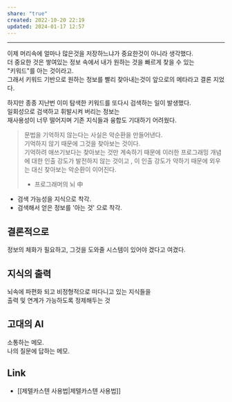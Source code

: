 ```yaml
---
share: "true"
created: 2022-10-20 22:19
updated: 2024-01-17 12:57
---
```



---

이제 머리속에 얼마나 많은것을 저장하느냐가 중요한것이 아니라 생각했다.  
더 중요한 것은 쌓여있는 정보 속에서 내가 원하는 것을 빠르게 찾을 수 있는  
"키워드"를 아는 것이라고.  
그래서 키워드 기반으로 원하는 정보를 빨리 찾아내는것이 앞으로의 메타라고 결론 지었다.

하지만 종종 지난번 이미 탐색한 키워드를 또다시 검색하는 일이 발생했다.  
일회성으로 검색하고 휘발시켜 버리는 정보는  
재사용성이 너무 떨어지며 기존 지식들과 융합도 기대하기 어려웠다.

>문법을 기억하지 않는다는 사실은 악순환을 만들어낸다.  
>기억하지 않기 때문에 그것을 찾아보는 것이다.  
>기억하려 애쓰기보다는 찾아보는 것만 계속하기 때문에 이러한 프로그래밍 개념에 대한 인출 강도가 발전하지 않는 것이고 , 이 인출 강도가 약하기 때문에 외우는 대신 찾아보는 악순환이 이어진다.
>- 프로그래머의 뇌 中

- 검색 가능성을 지식으로 착각.
- 검색해서 얻은 정보를 '아는 것' 으로 착각.

## 결론적으로 
정보의 체화가 필요하고, 그것을 도와줄 시스템이 있어야 겠다고 여겼다.


## 지식의 출력
뇌속에 파편화 되고 비정형적으로 떠다니고 있는 지식들을  
출력 및 연계가 가능하도록 정제해두는 것


## 고대의 AI
소통하는 메모.  
나의 질문에 답하는 메모.


## Link
- [[제텔카스텐 사용법|제텔카스텐 사용법]]